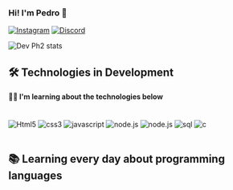 ### Hi! I'm Pedro 👋

[![Instagram](https://img.shields.io/badge/Instagram-E4405F?style=for-the-badge&logo=instagram&logoColor=white)](https://www.instagram.com/pdzinx.z7?igsh=MWxtOWlsM2JwbXNvdg==)
[![Discord](https://img.shields.io/badge/Discord-7289DA?style=for-the-badge&logo=discord&logoColor=white)](@devph2)

![Dev Ph2 stats](https://github-readme-stats.vercel.app/api?username=pedrobertanhi&show_icons=true&theme=midnight-purple)

## 🛠️ Technologies in Development

#### 🧑‍🎓 I'm learning about the technologies below

<div style="display: inline_block"><br/>
<img align="center" alt="Html5" src="https://img.shields.io/badge/HTML5-E34F26?style=for-the-badge&logo=html5&logoColor=whitee">
<img align="center" alt="css3" src="https://img.shields.io/badge/CSS3-1572B6?style=for-the-badge&logo=css3&logoColor=white">
<img align="center" alt="javascript" src="https://img.shields.io/badge/JavaScript-F7DF1E?style=for-the-badge&logo=javascript&logoColor=black">
<img align="center" alt="node.js" src="https://img.shields.io/badge/Node.js-43853D?style=for-the-badge&logo=node.js&logoColor=white">
<img align="center" alt="node.js" src="https://img.shields.io/badge/Tailwind_CSS-38B2AC?style=for-the-badge&logo=tailwind-css&logoColor=white">
 <img align="center" alt="sql" src="https://img.shields.io/badge/C-00599C?style=for-the-badge&logo=c&logoColor=white">
<img align="center" alt="c" src="https://img.shields.io/badge/C-00599C?style=for-the-badge&logo=c&logoColor=white">
</div><br/>

## 📚 Learning every day about programming languages
